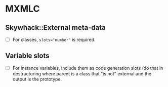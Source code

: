 # MXMLC

## Skywhack::External meta-data

- [ ] For classes, `slots="number"` is required.

## Variable slots

- [ ] For instance variables, include them as code generation slots (do that in destructuring where parent is a class that "is not" external and the output is the prototype.